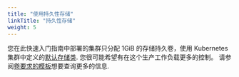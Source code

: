 ```yaml
---
title: "使用持久性存储"
linkTitle: "持久性存储"
weight: 5
---
```


您在此快速入门指南中部署的集群只分配 1GiB 的存储持久卷，使用 Kubernetes 集群中定义的[默认存储类](https://kubernetes.io/docs/concepts/storage/storage-classes/).
您很可能希望有在这个生产工作负载更多的控制。
请参阅[卷要求的模板](https://www.elastic.co/guide/en/cloud-on-k8s/current/k8s-volume-claim-templates.html)想要查询更多的信息.
